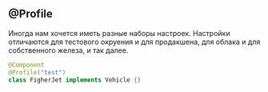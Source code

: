 ## @Profile
Иногда нам хочется иметь разные наборы настроек. Настройки отличаются для тестового окруения и для продакшена, для облака и для собственного железа, и так далее.


```java
@Component
@Profile("test")
class FigherJet implements Vehicle {}
```